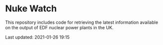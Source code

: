 # Nuke Watch

This repository includes code for retrieving the latest information available on the output of EDF nuclear power plants in the UK.

Last updated: 2021-01-26 19:15
